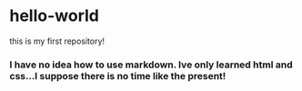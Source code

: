 # hello-world
this is my first repository!

### I have no idea how to use markdown.  Ive only learned html and css...I suppose there is no time like the present!
